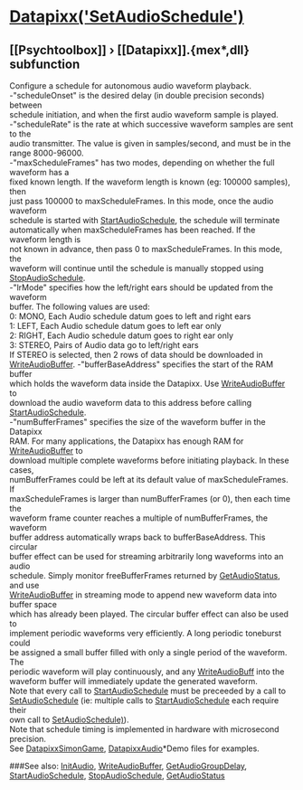 # [Datapixx('SetAudioSchedule')](Datapixx-SetAudioSchedule) 
## [[Psychtoolbox]] &#8250; [[Datapixx]].{mex*,dll} subfunction


Configure a schedule for autonomous audio waveform playback.  
-"scheduleOnset" is the desired delay (in double precision seconds) between  
schedule initiation, and when the first audio waveform sample is played.  
-"scheduleRate" is the rate at which successive waveform samples are sent to the  
audio transmitter. The value is given in samples/second, and must be in the  
range 8000-96000.  
-"maxScheduleFrames" has two modes, depending on whether the full waveform has a  
fixed known length. If the waveform length is known (eg: 100000 samples), then  
just pass 100000 to maxScheduleFrames. In this mode, once the audio waveform  
schedule is started with [StartAudioSchedule](StartAudioSchedule), the schedule will terminate  
automatically when maxScheduleFrames has been reached. If the waveform length is  
not known in advance, then pass 0 to maxScheduleFrames. In this mode, the  
waveform will continue until the schedule is manually stopped using  
[StopAudioSchedule](StopAudioSchedule).  
-"lrMode" specifies how the left/right ears should be updated from the waveform  
buffer. The following values are used:  
   0: MONO,   Each Audio schedule datum goes to left and right ears  
   1: LEFT,   Each Audio schedule datum goes to left ear only  
   2: RIGHT,  Each Audio schedule datum goes to right ear only  
   3: STEREO, Pairs of Audio data go to left/right ears  
If STEREO is selected, then 2 rows of data should be downloaded in  
[WriteAudioBuffer](WriteAudioBuffer). -"bufferBaseAddress" specifies the start of the RAM buffer  
which holds the waveform data inside the Datapixx. Use [WriteAudioBuffer](WriteAudioBuffer) to  
download the audio waveform data to this address before calling  
[StartAudioSchedule](StartAudioSchedule).  
-"numBufferFrames" specifies the size of the waveform buffer in the Datapixx  
RAM. For many applications, the Datapixx has enough RAM for [WriteAudioBuffer](WriteAudioBuffer) to  
download multiple complete waveforms before initiating playback. In these cases,  
numBufferFrames could be left at its default value of maxScheduleFrames. If  
maxScheduleFrames is larger than numBufferFrames (or 0), then each time the  
waveform frame counter reaches a multiple of numBufferFrames, the waveform  
buffer address automatically wraps back to bufferBaseAddress. This circular  
buffer effect can be used for streaming arbitrarily long waveforms into an audio  
schedule. Simply monitor freeBufferFrames returned by [GetAudioStatus](GetAudioStatus), and use  
[WriteAudioBuffer](WriteAudioBuffer) in streaming mode to append new waveform data into buffer space  
which has already been played. The circular buffer effect can also be used to  
implement periodic waveforms very efficiently. A long periodic toneburst could  
be assigned a small buffer filled with only a single period of the waveform. The  
periodic waveform will play continuously, and any [WriteAudioBuff](WriteAudioBuff) into the  
waveform buffer will immediately update the generated waveform.  
Note that every call to [StartAudioSchedule](StartAudioSchedule) must be preceeded by a call to  
[SetAudioSchedule](SetAudioSchedule) (ie: multiple calls to [StartAudioSchedule](StartAudioSchedule) each require their  
own call to [SetAudioSchedule)](SetAudioSchedule)).  
Note that schedule timing is implemented in hardware with microsecond precision.  
See [DatapixxSimonGame](DatapixxSimonGame), [DatapixxAudio](DatapixxAudio)\*Demo files for examples.  
  


###See also:
[InitAudio](Datapixx-InitAudio), [WriteAudioBuffer](Datapixx-WriteAudioBuffer), [GetAudioGroupDelay](Datapixx-GetAudioGroupDelay), [StartAudioSchedule](Datapixx-StartAudioSchedule), [StopAudioSchedule](Datapixx-StopAudioSchedule), [GetAudioStatus](Datapixx-GetAudioStatus)
